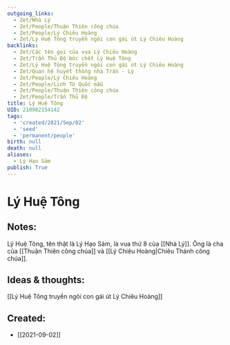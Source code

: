 ```yaml
---
outgoing_links:
  - Zet/Nhà Lý
  - Zet/People/Thuận Thiên công chúa
  - Zet/People/Lý Chiêu Hoàng
  - Zet/Lý Huệ Tông truyền ngôi con gái út Lý Chiêu Hoàng
backlinks:
  - Zet/Các tên gọi của vua Lý Chiêu Hoàng
  - Zet/Trần Thủ Độ bức chết Lý Huệ Tông
  - Zet/Lý Huệ Tông truyền ngôi con gái út Lý Chiêu Hoàng
  - Zet/Quan hệ huyết thống nhà Trần - Lý
  - Zet/People/Lý Chiêu Hoàng
  - Zet/People/Linh Từ Quốc mẫu
  - Zet/People/Thuận Thiên công chúa
  - Zet/People/Trần Thủ Độ
title: Lý Huệ Tông
UID: 210902154142
tags:
  - 'created/2021/Sep/02'
  - 'seed'
  - 'permanent/people'
birth: null
death: null
aliases:
  - Lý Hạo Sảm
publish: True
---
```

# Lý Huệ Tông

## Notes:
Lý Huệ Tông, tên thật là Lý Hạo Sảm, là vua thứ 8 của [[Nhà Lý]]. Ông là cha của [[Thuận Thiên công chúa]] và [[Lý Chiêu Hoàng|Chiêu Thánh công chúa]].

## Ideas & thoughts:
[[Lý Huệ Tông truyền ngôi con gái út Lý Chiêu Hoàng]]

## Created:
- [[2021-09-02]]
